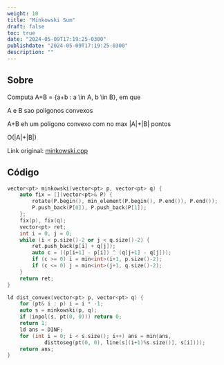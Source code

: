 ```yaml
---
weight: 10
title: "Minkowski Sum"
draft: false
toc: true
date: "2024-05-09T17:19:25-0300"
publishdate: "2024-05-09T17:19:25-0300"
description: ""
---
```


## Sobre
 Computa A+B = {a+b : a \in A, b \in B}, em que

 A e B sao poligonos convexos

 A+B eh um poligono convexo com no max |A|+|B| pontos



 O(|A|+|B|)



Link original: [minkowski.cpp](https://github.com/brunomaletta/Biblioteca/tree/master/Codigo/Problemas/minkowski.cpp)

## Código
```cpp
vector<pt> minkowski(vector<pt> p, vector<pt> q) {
	auto fix = [](vector<pt>& P) {
		rotate(P.begin(), min_element(P.begin(), P.end()), P.end());
		P.push_back(P[0]), P.push_back(P[1]);
	};
	fix(p), fix(q);
	vector<pt> ret;
	int i = 0, j = 0;
	while (i < p.size()-2 or j < q.size()-2) {
		ret.push_back(p[i] + q[j]);
		auto c = ((p[i+1] - p[i]) ^ (q[j+1] - q[j]));
		if (c >= 0) i = min<int>(i+1, p.size()-2);
		if (c <= 0) j = min<int>(j+1, q.size()-2);
	}
	return ret;
}

ld dist_convex(vector<pt> p, vector<pt> q) {
	for (pt& i : p) i = i * -1;
	auto s = minkowski(p, q);
	if (inpol(s, pt(0, 0))) return 0;
	return 1;
	ld ans = DINF;
	for (int i = 0; i < s.size(); i++) ans = min(ans,
			disttoseg(pt(0, 0), line(s[(i+1)%s.size()], s[i])));
	return ans;
}
```
